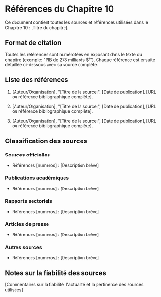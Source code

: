 # Références du Chapitre 10

Ce document contient toutes les sources et références utilisées dans le Chapitre 10 : [Titre du chapitre].

## Format de citation

Toutes les références sont numérotées en exposant dans le texte du chapitre (exemple: "PIB de 273 milliards $¹").
Chaque référence est ensuite détaillée ci-dessous avec sa source complète.

## Liste des références

1. [Auteur/Organisation], "[Titre de la source]", [Date de publication], [URL ou référence bibliographique complète].

2. [Auteur/Organisation], "[Titre de la source]", [Date de publication], [URL ou référence bibliographique complète].

3. [Auteur/Organisation], "[Titre de la source]", [Date de publication], [URL ou référence bibliographique complète].

## Classification des sources

### Sources officielles
- Références [numéros] : [Description brève]

### Publications académiques
- Références [numéros] : [Description brève]

### Rapports sectoriels
- Références [numéros] : [Description brève]

### Articles de presse
- Références [numéros] : [Description brève]

### Autres sources
- Références [numéros] : [Description brève]

## Notes sur la fiabilité des sources

[Commentaires sur la fiabilité, l'actualité et la pertinence des sources utilisées]
